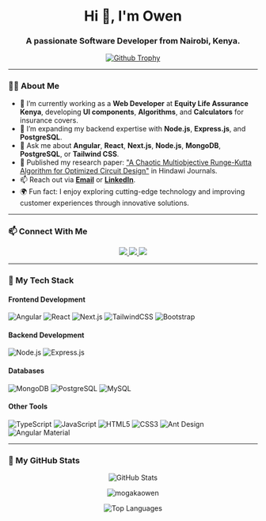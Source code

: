 <h1 align="center">Hi 👋, I'm Owen</h1>
<h3 align="center">A passionate Software Developer from Nairobi, Kenya.</h3>

<p align="center">
  <a href="https://github-profile-trophy.vercel.app/?username=mogakaowen&theme=onedark">
    <img src="https://github-profile-trophy.vercel.app/?username=mogakaowen&theme=onedark" alt="Github Trophy"/>
  </a>
</p>

---

### 👨‍💻 About Me

- 🔭 I’m currently working as a **Web Developer** at **Equity Life Assurance Kenya**, developing **UI components**, **Algorithms**, and **Calculators** for insurance covers.
- 🌱 I’m expanding my backend expertise with **Node.js**, **Express.js**, and **PostgreSQL**.
- 💬 Ask me about **Angular**, **React**, **Next.js**, **Node.js**, **MongoDB**, **PostgreSQL**, or **Tailwind CSS**.
- 📜 Published my research paper: ["A Chaotic Multiobjective Runge-Kutta Algorithm for Optimized Circuit Design"](https://www.hindawi.com/journals/complexity/2024/123456/) in Hindawi Journals.
- 📫 Reach out via **[Email](mailto:owennyandieka@gmail.com)** or **[LinkedIn](https://www.linkedin.com/in/owen-nyandieka-5a2a55232/)**.
- 🌍 Fun fact: I enjoy exploring cutting-edge technology and improving customer experiences through innovative solutions.

---

### 📫 Connect With Me

<p align="center">
  <a href="https://www.linkedin.com/in/owen-nyandieka-5a2a55232/" target="_blank">
    <img src="https://img.shields.io/badge/-LinkedIn-0A66C2?style=for-the-badge&logo=linkedin&logoColor=white" />
  </a>
  <a href="mailto:owennyandieka@gmail.com">
    <img src="https://img.shields.io/badge/-Email-D14836?style=for-the-badge&logo=gmail&logoColor=white" />
  </a>
  <a href="https://nyandiekaowen.netlify.app/" target="_blank">
    <img src="https://img.shields.io/badge/-Portfolio-0078D4?style=for-the-badge&logo=netlify&logoColor=white" />
  </a>
</p>

---

### 🚀 My Tech Stack

#### Frontend Development

![Angular](https://img.shields.io/badge/-Angular-DD0031?style=for-the-badge&logo=angular&logoColor=white)
![React](https://img.shields.io/badge/-React-61DAFB?style=for-the-badge&logo=react&logoColor=white)
![Next.js](https://img.shields.io/badge/-Next.js-000000?style=for-the-badge&logo=next.js&logoColor=white)
![TailwindCSS](https://img.shields.io/badge/-TailwindCSS-06B6D4?style=for-the-badge&logo=tailwindcss&logoColor=white)
![Bootstrap](https://img.shields.io/badge/-Bootstrap-7952B3?style=for-the-badge&logo=bootstrap&logoColor=white)

#### Backend Development

![Node.js](https://img.shields.io/badge/-Node.js-339933?style=for-the-badge&logo=node.js&logoColor=white)
![Express.js](https://img.shields.io/badge/-Express.js-000000?style=for-the-badge&logo=express&logoColor=white)

#### Databases

![MongoDB](https://img.shields.io/badge/-MongoDB-47A248?style=for-the-badge&logo=mongodb&logoColor=white)
![PostgreSQL](https://img.shields.io/badge/-PostgreSQL-336791?style=for-the-badge&logo=postgresql&logoColor=white)
![MySQL](https://img.shields.io/badge/-MySQL-4479A1?style=for-the-badge&logo=mysql&logoColor=white)

#### Other Tools

![TypeScript](https://img.shields.io/badge/-TypeScript-007ACC?style=for-the-badge&logo=typescript&logoColor=white)
![JavaScript](https://img.shields.io/badge/-JavaScript-F7DF1E?style=for-the-badge&logo=javascript&logoColor=black)
![HTML5](https://img.shields.io/badge/-HTML5-E34F26?style=for-the-badge&logo=html5&logoColor=white)
![CSS3](https://img.shields.io/badge/-CSS3-1572B6?style=for-the-badge&logo=css3&logoColor=white)
![Ant Design](https://img.shields.io/badge/-Ant%20Design-0170FE?style=for-the-badge&logo=ant-design&logoColor=white)
![Angular Material](https://img.shields.io/badge/-Angular%20Material-757575?style=for-the-badge&logo=angular&logoColor=white)

---

### 🌟 My GitHub Stats

<p align="center">
  <img align="center" src="https://github-readme-stats.vercel.app/api?username=mogakaowen&show_icons=true&count_private=true&include_all_commits=true&theme=dark" alt="GitHub Stats" />
</p>

<p align="center"><img align="center" src="https://github-readme-streak-stats.herokuapp.com/?user=mogakaowen&show_icons=true&count_private=true&include_all_commits=true&theme=dark" alt="mogakaowen" /></p>

<p align="center">
  <img align="center" src="https://github-readme-stats.vercel.app/api/top-langs?username=mogakaowen&show_icons=true&layout=compact&theme=dark" alt="Top Languages" />
</p>

